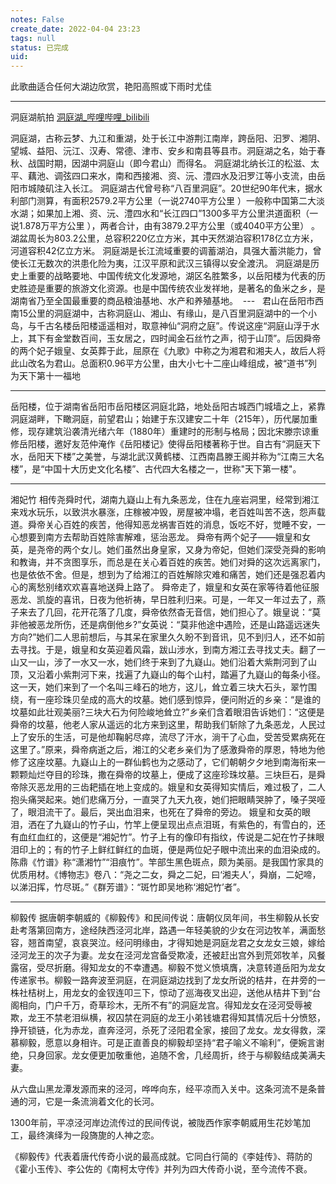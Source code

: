 ```yaml
---
notes: False
create_date: 2022-04-04 23:23
tags: null
status: 已完成
uid: 
---
```


此歌曲适合任何大湖边欣赏，艳阳高照或下雨时尤佳

---

洞庭湖航拍
[洞庭湖_哔哩哔哩_bilibili](https://www.bilibili.com/video/BV1fK4y1Z7wL/?share_source=copy_web)


洞庭湖，古称云梦、九江和重湖，处于长江中游荆江南岸，跨岳阳、汩罗、湘阴、望城、益阳、沅江、汉寿、常德、津市、安乡和南县等县市。洞庭湖之名，始于春秋、战国时期，因湖中洞庭山（即今君山）而得名。   洞庭湖北纳长江的松滋、太平、藕池、调弦四口来水，南和西接湘、资、沅、澧四水及汨罗江等小支流，由岳阳市城陵矶注入长江。 
洞庭湖古代曾号称“八百里洞庭”。20世纪90年代末，据水利部门测算，有面积2579.2平方公里（一说2740平方公里  ）一般称中国第二大淡水湖；如果加上湘、资、沅、澧四水和“长江四口”1300多平方公里洪道面积（一说1.878万平方公里   ），两者合计，由有3879.2平方公里（或4040平方公里）  。湖盆周长为803.2公里，总容积220亿立方米，其中天然湖泊容积178亿立方米，河道容积42亿立方米。
洞庭湖是长江流域重要的调蓄湖泊，具强大蓄洪能力，曾使长江无数次的洪患化险为夷，江汉平原和武汉三镇得以安全渡汛。 
洞庭湖是历史上重要的战略要地、中国传统文化发源地，湖区名胜繁多，以岳阳楼为代表的历史胜迹是重要的旅游文化资源。也是中国传统农业发祥地，是著名的鱼米之乡，是湖南省乃至全国最重要的商品粮油基地、水产和养殖基地。
 ---
 
君山在岳阳市西南15公里的洞庭湖中，古称洞庭山、湘山、有缘山，是八百里洞庭湖中的一个小岛，与千古名楼岳阳楼遥遥相对，取意神仙“洞府之庭”。传说这座“洞庭山浮于水上，其下有金堂数百间，玉女居之，四时闻金石丝竹之声，彻于山顶”。后因舜帝的两个妃子娥皇、女英葬于此，屈原在《九歌》中称之为湘君和湘夫人，故后人将此山改名为君山。总面积0.96平方公里，由大小七十二座山峰组成，被“道书”列为天下第十一福地

---

岳阳楼，位于湖南省岳阳市岳阳楼区洞庭北路，地处岳阳古城西门城墙之上，紧靠洞庭湖畔，下瞰洞庭，前望君山；始建于东汉建安二十年（215年），历代屡加重修，现存建筑沿袭清光绪六年（1880年）重建时的形制与格局；因北宋滕宗谅重修岳阳楼，邀好友范仲淹作《岳阳楼记》使得岳阳楼著称于世。自古有“洞庭天下水，岳阳天下楼”之美誉，与湖北武汉黄鹤楼、江西南昌滕王阁并称为“江南三大名楼”，是“中国十大历史文化名楼”、古代四大名楼之一，世称"天下第一楼"。

---

湘妃竹
相传尧舜时代，湖南九嶷山上有九条恶龙，住在九座岩洞里，经常到湘江来戏水玩乐，以致洪水暴涨，庄稼被冲毁，房屋被冲塌，老百姓叫苦不迭，怨声载道。舜帝关心百姓的疾苦，他得知恶龙祸害百姓的消息，饭吃不好，觉睡不安，一心想要到南方去帮助百姓除害解难，惩治恶龙。
舜帝有两个妃子——娥皇和女英，是尧帝的两个女儿。她们虽然出身皇家，又身为帝妃，但她们深受尧舜的影响和教诲，并不贪图享乐，而总是在关心着百姓的疾苦。她们对舜的这次远离家门，也是依依不舍。但是，想到为了给湘江的百姓解除灾难和痛苦，她们还是强忍着内心的离愁别绪欢欢喜喜地送舜上路了。
舜帝走了，娥皇和女英在家等待着他征服恶龙、凯旋的喜讯，日夜为他祈祷，早日胜利归来。可是，一年又一年过去了，燕子来去了几回，花开花落了几度，舜帝依然杳无音信，她们担心了。娥皇说：“莫非他被恶龙所伤，还是病倒他乡?”女英说：“莫非他途中遇险，还是山路遥远迷失方向?”她们二人思前想后，与其呆在家里久久盼不到音讯，见不到归人，还不如前去寻找。于是，娥皇和女英迎着风霜，跋山涉水，到南方湘江去寻找丈夫。翻了一山又一山，涉了一水又一水，她们终于来到了九嶷山。她们沿着大紫荆河到了山顶，又沿着小紫荆河下来，找遍了九嶷山的每个山村，踏遍了九嶷山的每条小径。这一天，她们来到了一个名叫三峰石的地方，这儿，耸立着三块大石头，翠竹围绕，有一座珍珠贝垒成的高大的坟墓。她们感到惊异，便问附近的乡亲：“是谁的坟墓如此壮观美丽?三块大石为何险峻地耸立?”乡亲们含着眼泪告诉她们：“这便是舜帝的坟墓，他老人家从遥远的北方来到这里，帮助我们斩除了九条恶龙，人民过上了安乐的生活，可是他却鞠躬尽瘁，流尽了汗水，淌干了心血，受苦受累病死在这里了。”原来，舜帝病逝之后，湘江的父老乡亲们为了感激舜帝的厚恩，特地为他修了这座坟墓。九嶷山上的一群仙鹤也为之感动了，它们朝朝夕夕地到南海衔来一颗颗灿烂夺目的珍珠，撒在舜帝的坟墓上，便成了这座珍珠坟墓。三块巨石，是舜帝除灭恶龙用的三齿耙插在地上变成的。娥皇和女英得知实情后，难过极了，二人抱头痛哭起来。她们悲痛万分，一直哭了九天九夜，她们把眼睛哭肿了，嗓子哭哑了，眼泪流干了。最后，哭出血泪来，也死在了舜帝的旁边。
娥皇和女英的眼泪，洒在了九嶷山的竹子山，竹竿上便呈现出点点泪斑，有紫色的，有雪白的，还有血红血红的，这便是“湘妃竹”。竹子上有的像印有指纹，传说是二妃在竹子抹眼泪印上的；有的竹子上鲜红鲜红的血斑，便是两位妃子眼中流出来的血泪染成的。
陈鼎《竹谱》称“潇湘竹”“泪痕竹”。竿部生黑色斑点，颇为美丽。是我国竹家具的优质用材。《博物志》卷八：“尧之二女，舜之二妃，曰‘湘夫人’，舜崩，二妃啼，以涕汨挥，竹尽斑。”《群芳谱》：“斑竹即吴地称‘湘妃竹’者”。

---

柳毅传
据唐朝李朝威的《柳毅传》和民间传说：唐朝仪凤年间，书生柳毅从长安赴考落第回南方，途经陕西泾河北岸，路遇一年轻美貌的少女在河边牧羊，满面愁容，翘首南望，哀哀哭泣。经问明缘由，才得知她是洞庭龙君之女龙女三娘，嫁给泾河龙王的次子为妻。龙女在泾河龙宫备受欺凌，还被赶出宫外到荒郊牧羊，风餐露宿，受尽折磨。得知龙女的不幸遭遇。柳毅不觉义愤填膺，决意转道岳阳为龙女传递家书。柳毅一路奔波至洞庭，在洞庭湖边找到了龙女所说的桔井，在井旁的一株社桔树上，用龙女的金钗连叩三下，惊动了巡海夜叉出迎，送他从桔井下到“台阁相向，门户千万，奇草珍木，无所不有”的洞庭龙宫。得知龙女在泾河受辱被欺，龙王不禁老泪纵横，衩囚禁在洞庭的龙王小弟钱塘君得知其情况后十分愤怒，挣开锁链，化为赤龙，直奔泾河，杀死了泾阳君全家，接回了龙女。龙女得救，深慕柳毅，愿意以身相许。可是正直善良的柳毅却坚持“君子喻义不喻利”，便婉言谢绝，只身回家。龙女便更加敬重他，追随不舍，几经周折，终于与柳毅结成美满夫妻。

从六盘山黑龙潭发源而来的泾河，哗哗向东，经平凉而入关中。这条河流不是条普通的河，它是一条流淌着文化的长河。

1300年前，平凉泾河岸边流传过的民间传说，被陇西作家李朝威用生花妙笔加工，最终演绎为一段旖旎的人神之恋。

《柳毅传》代表着唐代传奇小说的最高成就。它同白行简的《李娃传》、蒋防的《霍小玉传》、李公佐的《南柯太守传》并列为四大传奇小说，至今流传不衰。

